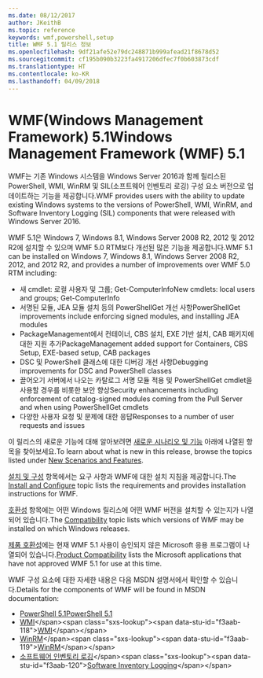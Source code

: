 ```yaml
---
ms.date: 08/12/2017
author: JKeithB
ms.topic: reference
keywords: wmf,powershell,setup
title: WMF 5.1 릴리스 정보
ms.openlocfilehash: 9df21afe52e79dc248871b999afead21f8678d52
ms.sourcegitcommit: cf195b090b3223fa4917206dfec7f0b603873cdf
ms.translationtype: HT
ms.contentlocale: ko-KR
ms.lasthandoff: 04/09/2018
---
```

# <a name="windows-management-framework-wmf-51"></a><span data-ttu-id="f3aab-103">WMF(Windows Management Framework) 5.1</span><span class="sxs-lookup"><span data-stu-id="f3aab-103">Windows Management Framework (WMF) 5.1</span></span> #

<span data-ttu-id="f3aab-104">WMF는 기존 Windows 시스템을 Windows Server 2016과 함께 릴리스된 PowerShell, WMI, WinRM 및 SIL(소프트웨어 인벤토리 로깅) 구성 요소 버전으로 업데이트하는 기능을 제공합니다.</span><span class="sxs-lookup"><span data-stu-id="f3aab-104">WMF provides users with the ability to update existing Windows systems to the versions of PowerShell, WMI, WinRM, and Software Inventory Logging (SIL) components that were released with Windows Server 2016.</span></span>

<span data-ttu-id="f3aab-105">WMF 5.1은 Windows 7, Windows 8.1, Windows Server 2008 R2, 2012 및 2012 R2에 설치할 수 있으며 WMF 5.0 RTM보다 개선된 많은 기능을 제공합니다.</span><span class="sxs-lookup"><span data-stu-id="f3aab-105">WMF 5.1 can be installed on Windows 7, Windows 8.1, Windows Server 2008 R2, 2012, and 2012 R2, and provides a number of improvements over WMF 5.0 RTM including:</span></span>

- <span data-ttu-id="f3aab-106">새 cmdlet: 로컬 사용자 및 그룹; Get-ComputerInfo</span><span class="sxs-lookup"><span data-stu-id="f3aab-106">New cmdlets: local users and groups; Get-ComputerInfo</span></span>
- <span data-ttu-id="f3aab-107">서명된 모듈, JEA 모듈 설치 등의 PowerShellGet 개선 사항</span><span class="sxs-lookup"><span data-stu-id="f3aab-107">PowerShellGet improvements include enforcing signed modules, and installing JEA modules</span></span>
- <span data-ttu-id="f3aab-108">PackageManagement에서 컨테이너, CBS 설치, EXE 기반 설치, CAB 패키지에 대한 지원 추가</span><span class="sxs-lookup"><span data-stu-id="f3aab-108">PackageManagement added support for Containers, CBS Setup, EXE-based setup, CAB packages</span></span>
- <span data-ttu-id="f3aab-109">DSC 및 PowerShell 클래스에 대한 디버깅 개선 사항</span><span class="sxs-lookup"><span data-stu-id="f3aab-109">Debugging improvements for DSC and PowerShell classes</span></span>
- <span data-ttu-id="f3aab-110">끌어오기 서버에서 나오는 카탈로그 서명 모듈 적용 및 PowerShellGet cmdlet을 사용할 경우를 비롯한 보안 향상</span><span class="sxs-lookup"><span data-stu-id="f3aab-110">Security enhancements including enforcement of catalog-signed modules coming from the Pull Server and when using PowerShellGet cmdlets</span></span>
- <span data-ttu-id="f3aab-111">다양한 사용자 요청 및 문제에 대한 응답</span><span class="sxs-lookup"><span data-stu-id="f3aab-111">Responses to a number of user requests and issues</span></span>

<span data-ttu-id="f3aab-112">이 릴리스의 새로운 기능에 대해 알아보려면 [새로운 시나리오 및 기능](https://docs.microsoft.com/en-us/powershell/wmf/5.1/scenarios-features) 아래에 나열된 항목을 찾아보세요.</span><span class="sxs-lookup"><span data-stu-id="f3aab-112">To learn about what is new in this release, browse the topics listed under [New Scenarios and Features](https://docs.microsoft.com/en-us/powershell/wmf/5.1/scenarios-features).</span></span>

<span data-ttu-id="f3aab-113">[설치 및 구성](https://docs.microsoft.com/en-us/powershell/wmf/5.1/install-configure) 항목에서는 요구 사항과 WMF에 대한 설치 지침을 제공합니다.</span><span class="sxs-lookup"><span data-stu-id="f3aab-113">The [Install and Configure](https://docs.microsoft.com/en-us/powershell/wmf/5.1/install-configure) topic lists the requirements and provides installation instructions for WMF.</span></span>

<span data-ttu-id="f3aab-114">[호환성](https://docs.microsoft.com/en-us/powershell/wmf/5.1/compatibility) 항목에는 어떤 Windows 릴리스에 어떤 WMF 버전을 설치할 수 있는지가 나열되어 있습니다.</span><span class="sxs-lookup"><span data-stu-id="f3aab-114">The [Compatibility](https://docs.microsoft.com/en-us/powershell/wmf/5.1/compatibility) topic lists which versions of WMF may be installed on which Windows releases.</span></span>

<span data-ttu-id="f3aab-115">[제품 호환성](https://docs.microsoft.com/en-us/powershell/wmf/5.1/productincompat)에는 현재 WMF 5.1 사용이 승인되지 않은 Microsoft 응용 프로그램이 나열되어 있습니다.</span><span class="sxs-lookup"><span data-stu-id="f3aab-115">[Product Compatibility](https://docs.microsoft.com/en-us/powershell/wmf/5.1/productincompat) lists the Microsoft applications that have not approved WMF 5.1 for use at this time.</span></span>

<span data-ttu-id="f3aab-116">WMF 구성 요소에 대한 자세한 내용은 다음 MSDN 설명서에서 확인할 수 있습니다.</span><span class="sxs-lookup"><span data-stu-id="f3aab-116">Details for the components of WMF will be found in MSDN documentation:</span></span>

- [<span data-ttu-id="f3aab-117">PowerShell 5.1</span><span class="sxs-lookup"><span data-stu-id="f3aab-117">PowerShell 5.1</span></span>](https://docs.microsoft.com/en-us/powershell/)
- <span data-ttu-id="f3aab-118">[WMI](https://msdn.microsoft.com/en-us/library/jj152383(v=vs.85).aspx)</span><span class="sxs-lookup"><span data-stu-id="f3aab-118">[WMI](https://msdn.microsoft.com/en-us/library/jj152383(v=vs.85).aspx)</span></span>
- <span data-ttu-id="f3aab-119">[WinRM](https://msdn.microsoft.com/en-us/library/aa384426(v=vs.85).aspx)</span><span class="sxs-lookup"><span data-stu-id="f3aab-119">[WinRM](https://msdn.microsoft.com/en-us/library/aa384426(v=vs.85).aspx)</span></span>
- <span data-ttu-id="f3aab-120">[소프트웨어 인벤토리 로깅](https://technet.microsoft.com/en-us/library/dn383584(v=ws.11).aspx)</span><span class="sxs-lookup"><span data-stu-id="f3aab-120">[Software Inventory Logging](https://technet.microsoft.com/en-us/library/dn383584(v=ws.11).aspx)</span></span>